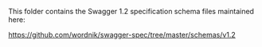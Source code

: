 This folder contains the Swagger 1.2 specification schema files maintained here:

https://github.com/wordnik/swagger-spec/tree/master/schemas/v1.2
